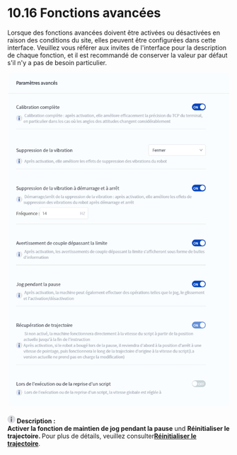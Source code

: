 # 10.16 Fonctions avancées

Lorsque des fonctions avancées doivent être activées ou désactivées en raison des conditions du site, elles peuvent être configurées dans cette interface. Veuillez vous référer aux invites de l'interface pour la description de chaque fonction, et il est recommandé de conserver la valeur par défaut s'il n'y a pas de besoin particulier.

 <div align=center><img src="images/adv.png" width="500"/></div>

<br/>

<div class="info1"><img src="../image/info.png"  height="18" /><b> Description : </b><div><b>Activer la fonction de maintien de jog pendant la pause</b> und <b>Réinitialiser le trajectoire. </b>Pour plus de détails, veuillez consulter<a href="..\programming\track.md"><b>Réinitialiser le trajectoire</b></a>. </li></div></div>

